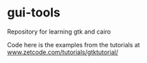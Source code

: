 gui-tools
=========

Repository for learning gtk and cairo

Code here is the examples from the tutorials at
www.zetcode.com/tutorials/gtktutorial/